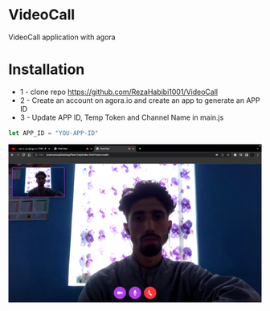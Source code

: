 # VideoCall
VideoCall application with agora

# Installation
* 1 - clone repo https://github.com/RezaHabibi1001/VideoCall
* 2 - Create an account on agora.io and create an app to generate an APP ID
* 3 - Update APP ID, Temp Token and Channel Name in main.js
```javascript
let APP_ID = "YOU-APP-ID"
```


<img src="./images/preview.png">
